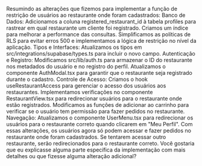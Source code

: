 Resumindo as alterações que fizemos para implementar a função de restrição de usuários ao restaurante onde foram cadastrados:
Banco de Dados:
Adicionamos a coluna registered_restaurant_id à tabela profiles para rastrear em qual restaurante um cliente foi registrado.
Criamos um índice para melhorar a performance das consultas.
Simplificamos as políticas de RLS para evitar erros 500 e implementamos a lógica de restrição no nível da aplicação.
Tipos e Interfaces:
Atualizamos os tipos em src/integrations/supabase/types.ts para incluir o novo campo.
Autenticação e Registro:
Modificamos src/lib/auth.ts para armazenar o ID do restaurante nos metadados do usuário e no registro do perfil.
Atualizamos o componente AuthModal.tsx para garantir que o restaurante seja registrado durante o cadastro.
Controle de Acesso:
Criamos o hook useRestaurantAccess para gerenciar o acesso dos usuários aos restaurantes.
Implementamos verificações no componente RestaurantView.tsx para redirecionar usuários para o restaurante onde estão registrados.
Modificamos as funções de adicionar ao carrinho para verificar se o usuário tem permissão para fazer pedidos no restaurante.
Navegação:
Atualizamos o componente UserMenu.tsx para redirecionar os usuários para o restaurante correto quando clicarem em "Meu Perfil".
Com essas alterações, os usuários agora só podem acessar e fazer pedidos no restaurante onde foram cadastrados. Se tentarem acessar outro restaurante, serão redirecionados para o restaurante correto.
Você gostaria que eu explicasse alguma parte específica da implementação com mais detalhes ou que fizesse alguma alteração adicional?